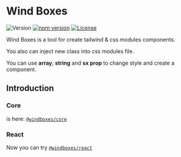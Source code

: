 # Wind Boxes
![Version](https://img.shields.io/github/languages/top/windboxes/core?style=for-the-badge)
[![npm version](https://img.shields.io/npm/v/@windboxes/core?label=version&style=for-the-badge)](https://www.npmjs.com/package/@windboxes/core?style=for-the-badge)
[![License](https://img.shields.io/npm/l/@windboxes/core?style=for-the-badge)](https://github.com/windboxes/core/blob/master/LICENSE)



Wind Boxes is a tool for create tailwind & css modules components.

You also can inject new class into css modules file.

You can use **array**, **string** and **sx prop** to change style and create a component.

## Introduction

### Core
is here: [`@windboxes/core`](./packages/core)

### React
Now you can try [`@windboxes/react`](./packages/react)
